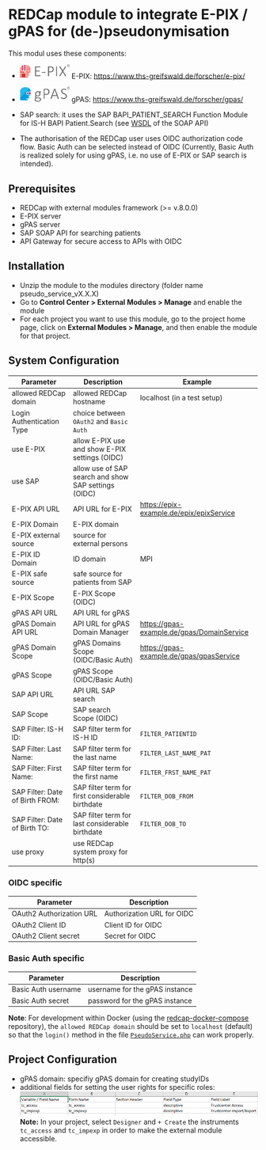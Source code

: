 # REDCap module to integrate E-PIX / gPAS for (de-)pseudonymisation

This modul uses these components:

* <img src="docs/E-PIX-Logo-ohne-Text-150y.png" width="100"> E-PIX: https://www.ths-greifswald.de/forscher/e-pix/ 

* <img src="docs/gPAS-Logo-ohne-Text-160y.png" width="100"> gPAS: https://www.ths-greifswald.de/forscher/gpas/

* SAP search: it uses the SAP BAPI_PATIENT_SEARCH Function Module for IS-H BAPI Patient.Search (see [WSDL](docs/wsdl_sap.xml) of the SOAP API)

* The authorisation of the REDCap user uses OIDC authorization code flow. Basic Auth can be selected instead of OIDC (Currently, Basic Auth is realized solely for using gPAS, i.e. no use of E-PIX or SAP search is intended).


## Prerequisites
- REDCap with external modules framework (>= v.8.0.0)
- E-PIX server
- gPAS server
- SAP SOAP API for searching patients
- API Gateway for secure access to APIs with OIDC

## Installation
- Unzip the module to the modules directory (folder name pseudo_service_vX.X.X)
- Go to **Control Center > External Modules > Manage** and enable the module
- For each project you want to use this module, go to the project home page, click on **External Modules > Manage**, and then enable the module for that project.

## System Configuration

| Parameter             | Description                            | Example              |
|-----------------------|-----------------------------------------|----------------------|
| allowed REDCap domain | allowed REDCap hostname              | localhost (in a test setup)
| Login Authentication Type | choice between `OAuth2` and `Basic Auth`|
| use E-PIX             | allow E-PIX use and show E-PIX settings (OIDC) |
| use SAP               | allow use of SAP search and show SAP settings (OIDC) |
| E-PIX API URL         | API URL for E-PIX                  | https://epix-example.de/epix/epixService
| E-PIX Domain          | E-PIX domain                            |
| E-PIX external source | source for external persons   |
| E-PIX ID Domain       | ID domain                               | MPI
| E-PIX safe source     | safe source for patients from SAP       |
| E-PIX Scope           | E-PIX Scope (OIDC)               |
| gPAS API URL          | API URL for gPAS                   |
| gPAS Domain API URL   | API URL for gPAS Domain Manager    | https://gpas-example.de/gpas/DomainService
| gPAS Domain Scope     | gPAS Domains Scope (OIDC/Basic Auth)       | https://gpas-example.de/gpas/gpasService
| gPAS Scope            | gPAS Scope (OIDC/Basic Auth)                |
| SAP API URL           | API URL SAP search              |
| SAP Scope             | SAP search Scope (OIDC)          |
| SAP Filter: IS-H ID:  | SAP filter term for IS-H ID | `FILTER_PATIENTID`
| SAP Filter: Last Name:  | SAP filter term for the last name | `FILTER_LAST_NAME_PAT`
| SAP Filter: First Name:  | SAP filter term for the first name | `FILTER_FRST_NAME_PAT`
| SAP Filter: Date of Birth FROM:  | SAP filter term for first considerable birthdate  | `FILTER_DOB_FROM`
| SAP Filter: Date of Birth TO:  | SAP filter term for last considerable birthdate | `FILTER_DOB_TO`
| use proxy             | use REDCap system proxy for http(s) |

### OIDC specific
| Parameter             | Description                            |
|-----------------------|-----------------------------------------|
| OAuth2 Authorization URL      | Authorization URL for OIDC     |
| OAuth2 Client ID      | Client ID for OIDC     |
| OAuth2 Client secret  | Secret for OIDC        |

### Basic Auth specific
| Parameter             | Description                            |
|-----------------------|-----------------------------------------|
|Basic Auth username | username for the gPAS instance |
| Basic Auth secret | password for the gPAS instance|

**Note**: For development within Docker (using the [redcap-docker-compose](https://github.com/123andy/redcap-docker-compose/tree/master) repository), the `allowed REDCap domain` should be set to `localhost` (default) so that the `login()` method in the file [`PseudoService.php`](./PseudoService.php) can work properly.
## Project Configuration

- gPAS domain: specifiy gPAS domain for creating studyIDs
- additional fields for setting the user rights for specific roles:
  ![](docs/project_config1.png)
  **Note:** In your project, select `Designer` and `+ Create` the instruments `tc_access` and `tc_impexp` in order to make the external module accessible.